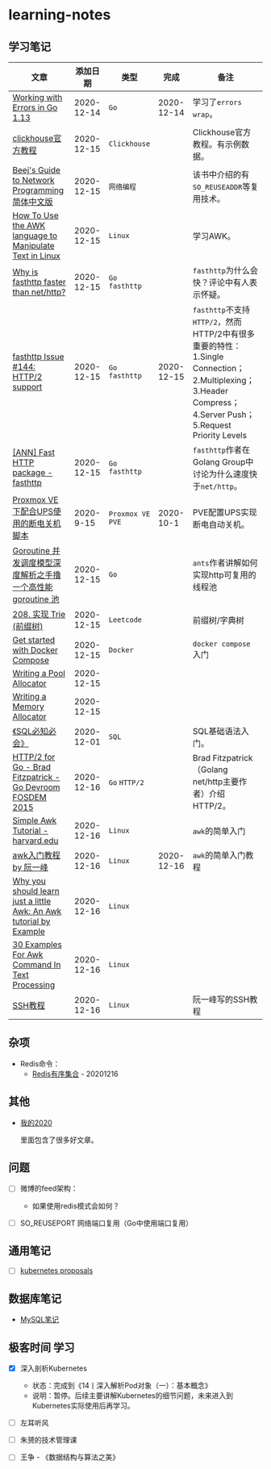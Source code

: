 # learning-notes



## 学习笔记



| 文章                                                         | 添加日期   | 类型                    | 完成       | 备注                                                         |
| ------------------------------------------------------------ | ---------- | ----------------------- | ---------- | ------------------------------------------------------------ |
| [Working with Errors in Go 1.13](https://blog.golang.org/go1.13-errors) | 2020-12-14 | `Go`                    | 2020-12-14 | 学习了`errors wrap`。                                        |
| [clickhouse官方教程](https://clickhouse.tech/docs/zh/)       | 2020-12-15 | `Clickhouse`            |            | Clickhouse官方教程。有示例数据。                             |
| [Beej's Guide to Network Programming简体中文版](https://beej-zhcn.netdpi.net/) | 2020-12-15 | `网络编程`              |            | 该书中介绍的有`SO_REUSEADDR`等复用技术。                     |
| [How To Use the AWK language to Manipulate Text in Linux](https://www.digitalocean.com/community/tutorials/how-to-use-the-awk-language-to-manipulate-text-in-linux) | 2020-12-15 | `Linux`                 |            | 学习AWK。                                                    |
| [Why is fasthttp faster than net/http?](https://stackoverflow.com/questions/41627931/why-is-fasthttp-faster-than-net-http) | 2020-12-15 | `Go` `fasthttp`         |            | `fasthttp`为什么会快？评论中有人表示怀疑。                   |
| [fasthttp Issue #144: HTTP/2 support](https://github.com/valyala/fasthttp/issues/144) | 2020-12-15 | `Go` `fasthttp`         | 2020-12-15 | `fasthttp`不支持`HTTP/2`，然而HTTP/2中有很多重要的特性：<br />1.Single Connection；2.Multiplexing；3.Header Compress；4.Server Push；5.Request Priority Levels |
| [[ANN] Fast HTTP package - fasthttp](https://groups.google.com/g/golang-nuts/c/OaQu4QezAr0/m/AtrwY00LBgAJ?pli=1) | 2020-12-15 | `Go` `fasthttp`         |            | `fasthttp`作者在Golang Group中讨论为什么速度快于`net/http`。 |
| [Proxmox VE下配合UPS使用的断电关机脚本](https://juejin.cn/post/6874098313839575047) | 2020-9-15  | `Proxmox VE`<br />`PVE` | 2020-10-1  | PVE配置UPS实现断电自动关机。                                 |
| [Goroutine 并发调度模型深度解析之手撸一个高性能 goroutine 池](https://strikefreedom.top/high-performance-implementation-of-goroutine-pool) | 2020-12-15 | `Go`                    |            | `ants`作者讲解如何实现http可复用的线程池                     |
| [208. 实现 Trie (前缀树)](https://leetcode-cn.com/problems/implement-trie-prefix-tree/) | 2020-12-15 | `Leetcode`              |            | 前缀树/字典树                                                |
| [Get started with Docker Compose](https://docs.docker.com/compose/gettingstarted/) | 2020-12-15 | `Docker`                |            | `docker compose`入门                                         |
| [Writing a Pool Allocator](http://dmitrysoshnikov.com/compilers/writing-a-pool-allocator/) | 2020-12-15 |                         |            |                                                              |
| [Writing a Memory Allocator](http://dmitrysoshnikov.com/compilers/writing-a-memory-allocator/) | 2020-12-15 |                         |            |                                                              |
| [《SQL必知必会》](https://book.douban.com/subject/24250054/) | 2020-12-01 | `SQL`                   |            | SQL基础语法入门。                                            |
| [HTTP/2 for Go - Brad Fitzpatrick - Go Devroom FOSDEM 2015](https://www.youtube.com/watch?v=gAfoLwog_MA) | 2020-12-16 | `Go` `HTTP/2`           |            | Brad Fitzpatrick（Golang net/http主要作者）介绍HTTP/2。      |
| [Simple Awk Tutorial - harvard.edu](http://www.hcs.harvard.edu/~dholland/computers/awk.html) | 2020-12-16 | `Linux`                 |            | `awk`的简单入门                                              |
| [awk入门教程 by 阮一峰](https://www.ruanyifeng.com/blog/2018/11/awk.html) | 2020-12-16 | `Linux`                 | 2020-12-16 | `awk`的简单入门教程                                          |
| [Why you should learn just a little Awk: An Awk tutorial by Example](https://gregable.com/2010/09/why-you-should-know-just-little-awk.html) | 2020-12-16 | `Linux`                 |            |                                                              |
| [30 Examples For Awk Command In Text Processing](https://likegeeks.com/awk-command/) | 2020-12-16 | `Linux`                 |            |                                                              |
| [SSH教程](https://wangdoc.com/ssh/index.html)                | 2020-12-16 | `Linux`                 |            | 阮一峰写的SSH教程                                            |



## 杂项



- Redis命令：
  - [Redis有序集合](http://redisdoc.com/sorted_set/index.html) - 20201216



## 其他

- [我的2020](https://github.com/yihong0618/2020/blob/master/README.md)

  里面包含了很多好文章。



## 问题

- [ ] 微博的feed架构：
  - 如果使用redis模式会如何？
- [ ] SO_REUSEPORT 网络端口复用（Go中使用端口复用）



## 通用笔记

- [ ] [kubernetes proposals](https://github.com/kubernetes/community/tree/master/contributors/design-proposals)


## 数据库笔记

- [MySQL笔记](mysql.md)


## 极客时间 学习

- [x] 深入剖析Kubernetes
  - 状态：完成到《14丨深入解析Pod对象（一）：基本概念》
  - 说明：暂停。后续主要讲解Kubernetes的细节问题，未来进入到Kubernetes实际使用后再学习。

- [ ] 左耳听风
- [ ] 朱赟的技术管理课
- [ ] 王争 - 《数据结构与算法之美》
